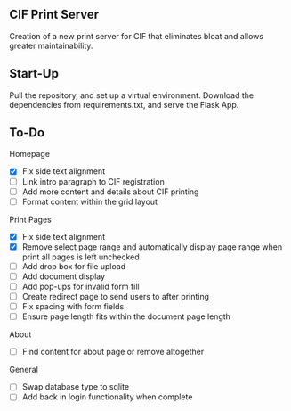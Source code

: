 CIF Print Server
------------------
Creation of a new print server for CIF that eliminates bloat and allows greater maintainability.

Start-Up
------------------
Pull the repository, and set up a virtual environment. Download the dependencies from requirements.txt, and serve the Flask App.

To-Do
------------------
Homepage
- [x] Fix side text alignment
- [ ] Link intro paragraph to CIF registration
- [ ] Add more content and details about CIF printing
- [ ] Format content within the grid layout

Print Pages
- [x] Fix side text alignment
- [x] Remove select page range and automatically display page range when print all pages is left unchecked
- [ ] Add drop box for file upload
- [ ] Add document display
- [ ] Add pop-ups for invalid form fill
- [ ] Create redirect page to send users to after printing
- [ ] Fix spacing with form fields
- [ ] Ensure page length fits within the document page length

About
- [ ] Find content for about page or remove altogether

General
- [ ] Swap database type to sqlite
- [ ] Add back in login functionality when complete